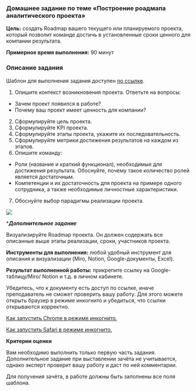 ### Домашнее задание по теме «Построение роадмапа аналитического проекта»

**Цель:** создать Roadmap вашего текущего или планируемого проекта, который позволит команде достичь в установленные сроки ценного для компании результата.

**Примерное время выполнения:** 90 минут


### Описание задания 

Шаблон для выполнения задания доступен [по ссылке](https://docs.google.com/spreadsheets/d/15DQbkiIzsVXKNRR-ujcHItNjoIYg0t4ioQunFevZg2A/copy).

1. Опишите контекст возникновения проекта. Ответьте на вопросы:
* Зачем проект появился в работе?
* Почему ваш проект имеет ценность для компании?
2. Сформулируйте цель проекта.
3. Сформулируйте KPI проекта.
4. Сформулируйте этапы проекта, укажите их последовательность.
5. Сформулируйте метрики достижения результатов на каждом из этапов.
6. Опишите команду:
* Роли (название и краткий функционал), необходимые для достижения результата. Обоснуйте, почему такое количество ролей является достаточным. 
* Компетенции и их достаточность для проекта на примере одного сотрудника, а также необходимые личностные характеристики.
7. Обоснуйте выбор парадигмы реализации проекта.

![](https://u.netology.ru/backend/uploads/markdown_images/image/159710/2.png)


****Дополнительное задание***

Визуализируйте Roadmap проекта. Он должен содержать все описанные выше этапы реализации, сроки, участников проекта.

**Инструменты для выполнения:** любой удобный инструмент для описания и визуализации (Miro, Notion, Google-документы, Excel). 

**Результат выполненной работы:** прикрепите cсылку на Google-таблицу/Miro/ Notion и т.д. в личном кабинете.

Убедитесь, что к документу есть доступ по ссылке, иначе преподаватель не сможет проверить вашу работу. Для этого можете открыть браузер в режиме инкогнито и убедиться, что ссылки открываются корректно.

[Как запустить Chrome в режиме инкогнито.](https://support.google.com/chrome/answer/95464?co=GENIE.Platform%3DDesktop&hl=ru)

[Как запустить Safari в режиме инкогнито.](https://support.apple.com/ru-ru/guide/safari/ibrw1069/mac)

**Критерии оценки**

Вам необходимо выполнить только первую часть задания. Дополнительное задание при выставлении зачёта не учитывается, однако эксперт проверит вашу работу и даст по ней комментарии.

Для получения зачёта, в работе должны быть заполнены все поля шаблона.
